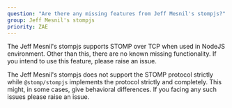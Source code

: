 ```yaml
---
question: "Are there any missing features from Jeff Mesnil's stompjs?"
group: Jeff Mesnil's stompjs
priority: ZAE
---
```


The Jeff Mesnil's stompjs supports STOMP over TCP when used in NodeJS environment.
Other than this, there are no known missing functionality.
If you intend to use this feature, please raise an issue.

The Jeff Mesnil's stompjs does not support the STOMP protocol strictly
while `@stomp/stompjs` implements the protocol strictly and completely.
This might, in some cases, give behavioral differences.
If you facing any such issues please raise an issue.
